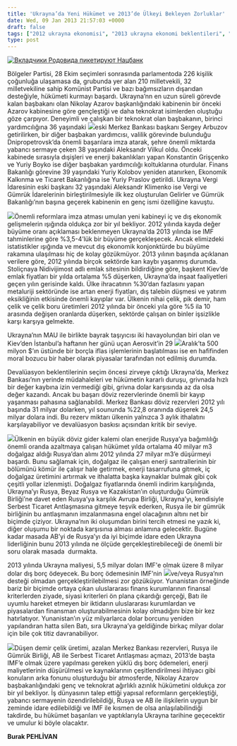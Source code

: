 ```yaml
---
title: 'Ukrayna’da Yeni Hükümet ve 2013’de Ülkeyi Bekleyen Zorluklar'
date: Wed, 09 Jan 2013 21:57:03 +0000
draft: false
tags: ["2012 ukrayna ekonomisi", "2013 ukrayna ekonomi beklentileri", "AB Ukrayna Serbest Ticaret Antlaşması", "aerosivit", "Başbakan Nikolay Azarov", "Ekonomi", "parlamento seçimleri", "Politika", "Rusya Gümrük Birliği", "Sergey Arbuzov", "Ukrayna", "Ukrayna Ekonomisi", "Ukrayna hükümeti", "Ukrayna Merkez Bankası rezervleri", "Ukrayna parlamento seçimleri", "Uluslarası İlişkiler"]
type: post
---
```


[![Вкладчики Родовида пикетируют Нацбанк](http://burakpehlivan.org/wp-content/uploads/2013/01/ukraynada-yeni-hukumet-ve-2013de-ulkeyi-bekleyen-zorluklar.jpg)](http://burakpehlivan.org/1171/ukraynada-yeni-hukumet-ve-2013de-ulkeyi-bekleyen-zorluklar/%d0%b2%d0%ba%d0%bb%d0%b0%d0%b4%d1%87%d0%b8%d0%ba%d0%b8-%d1%80%d0%be%d0%b4%d0%be%d0%b2%d0%b8%d0%b4%d0%b0-%d0%bf%d0%b8%d0%ba%d0%b5%d1%82%d0%b8%d1%80%d1%83%d1%8e%d1%82-%d0%bd%d0%b0%d1%86%d0%b1%d0%b0/)

Bölgeler Partisi, 28 Ekim seçimleri sonrasında parlamentoda 226 kişilik çoğunluğa ulaşamasa da, grubunda yer alan 210 milletvekili, 32 milletvekiline sahip Komünist Partisi ve bazı bağımsızların dışarıdan desteğiyle, hükümeti kurmayı başardı. Ukrayna’nn en uzun süreli görevde kalan başbakanı olan Nikolay Azarov başkanlığındaki kabinenin bir önceki Azarov kabinesine göre gençleştiği ve daha teknokrat isimlerden oluştuğu göze çarpıyor. Deneyimli ve çalışkan bir teknokrat olan başbakanın, birinci yardımcılığına 36 yaşındaki ![](https://lh5.googleusercontent.com/-uvmB9Rs7xos/UO3lHq6TGoI/AAAAAAAADq4/EYy4wl4ZP2s/s400/5069-707673.jpg)eski Merkez Bankası başkanı Sergey Arbuzov getirilirken, bir diğer başbakan yardımcısı, valilik görevinde bulunduğu Dnipropetrovsk’da önemli başarılara imza atarak, şehre önemli miktarda yabancı sermaye çeken 38 yaşındaki Aleksandr Vilkul oldu. Önceki kabinede sırasıyla dışişleri ve enerji bakanlıkları yapan Konstantin Grişçenko ve Yuriy Boyko ise diğer başbakan yardımcılığı koltuklarına oturdular. Finans Bakanlığı görevine 39 yaşındaki Yuriy Kolobov yeniden atanırken, Ekonomik Kalkınma ve Ticaret Bakanlığına ise Yuriy Praslov getirildi. Ukrayna Vergi İdaresinin eski başkanı 32 yaşındaki Aleksandr Klimenko ise Vergi ve Gümrük İdarelerinin birleştirilmesiyle ilk kez oluşturulan Gelirler ve Gümrük Bakanlığı’nın başına geçerek kabinenin en genç ismi özelliğine kavuştu.

![](https://lh6.googleusercontent.com/-kKhYo1nj5PQ/UO3lIw6rAcI/AAAAAAAADrU/z90xugwmBXM/s468/big_4fcb440854083116dd7f4e021a2fade8.jpg)Önemli reformlara imza atması umulan yeni kabineyi iç ve dış ekonomik gelişmelerin ışığında oldukça zor bir yıl bekliyor. 2012 yılında kayda değer büyüme oranı açıklaması beklenmeyen Ukrayna’da 2013 yılında ise IMF tahminlerine göre %3,5-4’lük bir büyüme gerçekleşecek. Ancak elimizdeki istatistikler ışığında ve mevcut dış ekonomik konjonktürde bu büyüme rakamına ulaşılması hiç de kolay gözükmüyor. 2013 yılının başında açıklanan verilere göre, 2012 yılında birçok sektörde kan kaybı yaşanmış durumda. Stoliçnaya Nidivijimost adlı emlak sitesinin bildirdiğine göre, başkent Kiev’de emlak fiyatları bir yılda ortalama %5 düşerken, Ukrayna’da inşaat faaliyetleri geçen yılın gerisinde kaldı. Ülke ihracatının %30’dan fazlasını yapan metaluriji sektöründe ise artan enerji fiyatları, dış talebin düşmesi ve yatırım eksikliğinin etkisinde önemli kayıplar var. Ülkenin nihai çelik, pik demir, ham çelik ve çelik boru üretimleri 2012 yılında bir önceki yıla göre %5 ila 10 arasında değişen oranlarda düşerken, sektörde çalışan on binler işsizlikle karşı karşıya gelmekte.

Ukrayna’nın MAU ile birlikte bayrak taşıyıcısı iki havayolundan biri olan ve Kiev’den İstanbul’a haftanın her günü uçan Aerosvit’in 29 ![](https://lh5.googleusercontent.com/-d9ww2OAtzNk/UO3lJE_BjOI/AAAAAAAADrQ/VnFo0GxYSZY/s480/b%C3%B6lgeler-partisi.jpg)Aralık’ta 500 milyon $’ın üstünde bir borçla iflas işlemlerinin başlatılması ise en hafifinden moral bozucu bir haber olarak piyasalar tarafından not edilmiş durumda.

Devalüasyon beklentilerinin seçim öncesi zirveye çıktığı Ukrayna’da, Merkez Bankası’nın yerinde müdahaleleri ve hükümetin kararlı duruşu, grivnada hızlı bir değer kaybına izin vermediği gibi, grivna dolar karşısında az da olsa değer kazandı. Ancak bu başarı döviz rezervlerinde önemli bir kayıp yaşanması pahasına sağlanabildi. Merkez Bankası döviz rezervleri 2012 yılı başında 31 milyar dolarken, yıl soununda %22,8 oranında düşerek 24,5 milyar dolara indi. Bu rezerv miktarı ülkenin yalnızca 3 aylık ithalatını karşılayabiliyor ve devalüasyon baskısı açısından kritik bir seviye.

![](https://lh6.googleusercontent.com/-sZRXHXlscUw/UO3lIL1YmwI/AAAAAAAADrE/fV2_u5A4M74/s367/Ukraine-economy-overview-agriculture.jpg)Ülkenin en büyük döviz gider kalemi olan enerjide Rusya’ya bağımlılığı önemli oranda azaltmaya çalışan hükümet yılda ortalama 40 milyar m3 doğalgaz aldığı Rusya’dan alımı 2012 yılında 27 milyar m3’e düşürmeyi başardı. Bunu sağlamak için, doğalgaz ile çalışan enerji santrallerinin bir bölümünü kömür ile çalışır hale getirmek, enerji tasarrufuna gitmek, iç doğalgaz üretimini artırmak ve ithalatta başka kaynaklar bulmak gibi çok çeşitli yollar izlenmişti. Doğalgaz fiyatlarında önemli indirim karşılığında, Ukrayna’yı Rusya, Beyaz Rusya ve Kazakistan’ın oluşturduğu Gümrük Birliği’ne davet eden Rusya’ya karşılık Avrupa Birliği, Ukrayna’yı, kendisiyle Serbest Ticaret Antlaşmasına gitmeye teşvik ederken, Rusya ile bir gümrük birliğinin bu antlaşmanın imzalanmasına engel olacağının altını net bir biçimde çiziyor. Ukrayna’nın iki oluşumdan birini tercih etmesi ne yazık ki, diğer oluşumu bir noktada karşısınıa alması anlamına gelecektir. Bugüne kadar masada AB’yi de Rusya’yı da iyi biçimde idare eden Ukrayna liderliğinin bunu 2013 yılında ne ölçüde gerçekleştirebileceği de önemli bir soru olarak masada  durmakta.

2013 yılında Ukrayna maliyesi, 5,5 milyar doları IMF'e olmak üzere 8 milyar dolar dış borç ödeyecek. Bu borç ödemesinin IMF’nin ![](https://lh5.googleusercontent.com/-_g4qsvkcjYs/UO3lHgthizI/AAAAAAAADrA/uz5fSKyqPec/s640/823_b.jpg)ve/veya Rusya’nın desteği olmadan gerçekleştirilebilmesi zor gözüküyor. Yunanistan örneğinde bariz bir biçimde ortaya çıkan uluslararası finans kurumlarının finansal kriterlerden ziyade, siyasi kriterleri ön plana çıkardığı gerçeği, Batı ile uyumlu hareket etmeyen bir iktidarın uluslararası kurumlardan ve piyasalardan finansman oluşturabilmesinin kolay olmadığını bize bir kez hatırlatıyor. Yunanistan’ın yüz milyarlarca dolar borcunu yeniden yapılandıran hatta silen Batı, sıra Ukrayna’ya geldiğinde birkaç milyar dolar için bile çok titiz davranabiliyor.

![](https://lh4.googleusercontent.com/-1acM92QC7JQ/UO3lHntzW4I/AAAAAAAADq8/Gsx2hQngMg0/s500/1357636639_aerosvit.jpg)Düşen demir çelik üretimi, azalan Merkez Bankası rezervleri, Rusya ile Gümrük Birliği, AB ile Serbest Ticaret Antlaşması açmazı, 2013’de başta IMF’e olmak üzere yapılması gereken yüklü dış borç ödemeleri, enerji maliyetlerinin düşürülmesi ve kaynaklarının çeşitlendirilmesi ihtiyacı gibi konuların arka fonunu oluşturduğu bir atmosferde, Nikolay Azarov başbakanlığındaki genç ve teknokrat ağırlıklı azınlık hükümetini oldukça zor bir yıl bekliyor. İş dünyasının talep ettiği yapısal reformların gerçekleştiği, yabancı sermayenin özendirilebildiği, Rusya ve AB ile ilişkilerin uygun bir zeminde idare edilebildiği ve IMF ile kısmen de olsa anlaşılabilindiği takdirde, bu hükümet başarıları ve yaptıklarıyla Ukrayna tarihine geçecektir ve umulur ki böyle olacaktır.

**Burak PEHLİVAN**